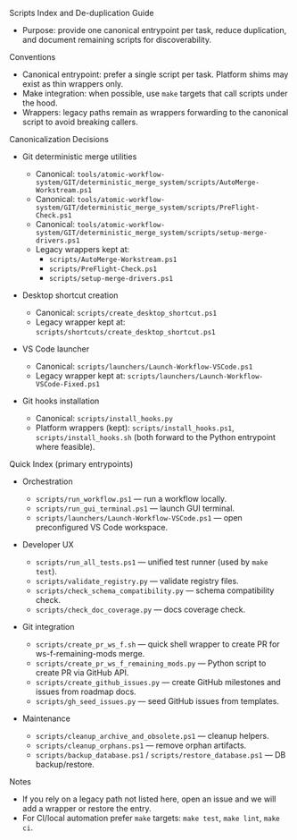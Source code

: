 Scripts Index and De-duplication Guide

- Purpose: provide one canonical entrypoint per task, reduce duplication, and document remaining scripts for discoverability.

Conventions
- Canonical entrypoint: prefer a single script per task. Platform shims may exist as thin wrappers only.
- Make integration: when possible, use `make` targets that call scripts under the hood.
- Wrappers: legacy paths remain as wrappers forwarding to the canonical script to avoid breaking callers.

Canonicalization Decisions
- Git deterministic merge utilities
  - Canonical: `tools/atomic-workflow-system/GIT/deterministic_merge_system/scripts/AutoMerge-Workstream.ps1`
  - Canonical: `tools/atomic-workflow-system/GIT/deterministic_merge_system/scripts/PreFlight-Check.ps1`
  - Canonical: `tools/atomic-workflow-system/GIT/deterministic_merge_system/scripts/setup-merge-drivers.ps1`
  - Legacy wrappers kept at:
    - `scripts/AutoMerge-Workstream.ps1`
    - `scripts/PreFlight-Check.ps1`
    - `scripts/setup-merge-drivers.ps1`

- Desktop shortcut creation
  - Canonical: `scripts/create_desktop_shortcut.ps1`
  - Legacy wrapper kept at: `scripts/shortcuts/create_desktop_shortcut.ps1`

- VS Code launcher
  - Canonical: `scripts/launchers/Launch-Workflow-VSCode.ps1`
  - Legacy wrapper kept at: `scripts/launchers/Launch-Workflow-VSCode-Fixed.ps1`

- Git hooks installation
  - Canonical: `scripts/install_hooks.py`
  - Platform wrappers (kept): `scripts/install_hooks.ps1`, `scripts/install_hooks.sh` (both forward to the Python entrypoint where feasible).

Quick Index (primary entrypoints)
- Orchestration
  - `scripts/run_workflow.ps1` — run a workflow locally.
  - `scripts/run_gui_terminal.ps1` — launch GUI terminal.
  - `scripts/launchers/Launch-Workflow-VSCode.ps1` — open preconfigured VS Code workspace.

- Developer UX
  - `scripts/run_all_tests.ps1` — unified test runner (used by `make test`).
  - `scripts/validate_registry.py` — validate registry files.
  - `scripts/check_schema_compatibility.py` — schema compatibility check.
  - `scripts/check_doc_coverage.py` — docs coverage check.

- Git integration
  - `scripts/create_pr_ws_f.sh` — quick shell wrapper to create PR for ws-f-remaining-mods merge.
  - `scripts/create_pr_ws_f_remaining_mods.py` — Python script to create PR via GitHub API.
  - `scripts/create_github_issues.py` — create GitHub milestones and issues from roadmap docs.
  - `scripts/gh_seed_issues.py` — seed GitHub issues from templates.

- Maintenance
  - `scripts/cleanup_archive_and_obsolete.ps1` — cleanup helpers.
  - `scripts/cleanup_orphans.ps1` — remove orphan artifacts.
  - `scripts/backup_database.ps1` / `scripts/restore_database.ps1` — DB backup/restore.

Notes
- If you rely on a legacy path not listed here, open an issue and we will add a wrapper or restore the entry.
- For CI/local automation prefer `make` targets: `make test`, `make lint`, `make ci`.

